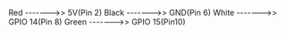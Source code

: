 
Red   ------->> 5V(Pin 2)
Black ------->> GND(Pin 6)
White ------->> GPIO 14(Pin 8)
Green ------->> GPIO 15(Pin10)


